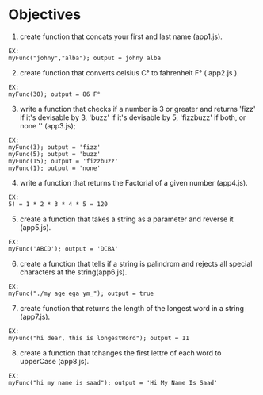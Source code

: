 # Objectives
  1. create function that concats your first and last name (app1.js).

    EX:
    myFunc("johny","alba"); output = johny alba
  2. create function that converts celsius C° to fahrenheit F° ( app2.js ).

    EX:
    myFunc(30); output = 86 F°
  3. write a function that checks if a number is 3 or greater and returns 'fizz' if it's devisable by 3, 'buzz' if it's devisable by 5, 'fizzbuzz' if both, or none '' (app3.js);

    EX:
    myFunc(3); output = 'fizz'
    myFunc(5); output = 'buzz'
    myFunc(15); output = 'fizzbuzz'
    myFunc(1); output = 'none'

  4. write a function that returns the Factorial of a given number (app4.js).

    EX:
    5! = 1 * 2 * 3 * 4 * 5 = 120
  5. create a function that takes a string as a parameter and reverse it (app5.js).

    EX:
    myFunc('ABCD'); output = 'DCBA'
  6. create a function that tells if a string is palindrom and rejects all special characters at the string(app6.js).

    EX:
    myFunc("./my age ega ym_"); output = true
  7. create function that returns the length of the longest word in a string (app7.js).

    EX:
    myFunc("hi dear, this is longestWord"); output = 11
  8. create a function that tchanges the first lettre of each word to upperCase (app8.js).

    EX:
    myFunc("hi my name is saad"); output = 'Hi My Name Is Saad'

